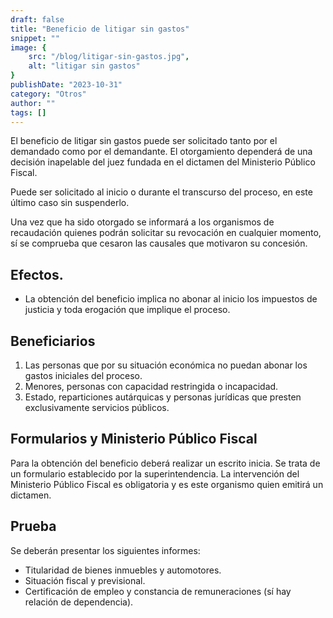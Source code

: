 ```yaml
---
draft: false
title: "Beneficio de litigar sin gastos"
snippet: ""
image: {
    src: "/blog/litigar-sin-gastos.jpg",
    alt: "litigar sin gastos"
}
publishDate: "2023-10-31"
category: "Otros"
author: ""
tags: []
---
```


El beneficio de litigar sin gastos puede ser solicitado tanto por el demandado como por el demandante. El otorgamiento dependerá de una decisión inapelable del juez fundada en el dictamen del Ministerio Público Fiscal.

Puede ser solicitado al inicio o durante el transcurso del proceso, en este último caso sin suspenderlo.

Una vez que ha sido otorgado se informará a los organismos de recaudación quienes podrán solicitar su revocación en cualquier momento, sí se comprueba que cesaron las causales que motivaron su concesión.

## Efectos.

- La obtención del beneficio implica no abonar al inicio los impuestos de justicia y toda erogación que implique el proceso.

## Beneficiarios

1. Las personas que por su situación económica no puedan abonar los gastos iniciales del proceso.
2. Menores, personas con capacidad restringida o incapacidad.
3. Estado, reparticiones autárquicas y personas jurídicas que presten exclusivamente servicios públicos.

## Formularios y Ministerio Público Fiscal

Para la obtención del beneficio deberá realizar un escrito inicia. Se trata de un formulario establecido por la superintendencia.
La intervención del Ministerio Público Fiscal es obligatoria y es este organismo quien emitirá un dictamen.


## Prueba

Se deberán presentar los siguientes informes:
- Titularidad de bienes inmuebles y automotores.
- Situación fiscal y previsional.
- Certificación de empleo y constancia de remuneraciones (sí hay relación de dependencia).
